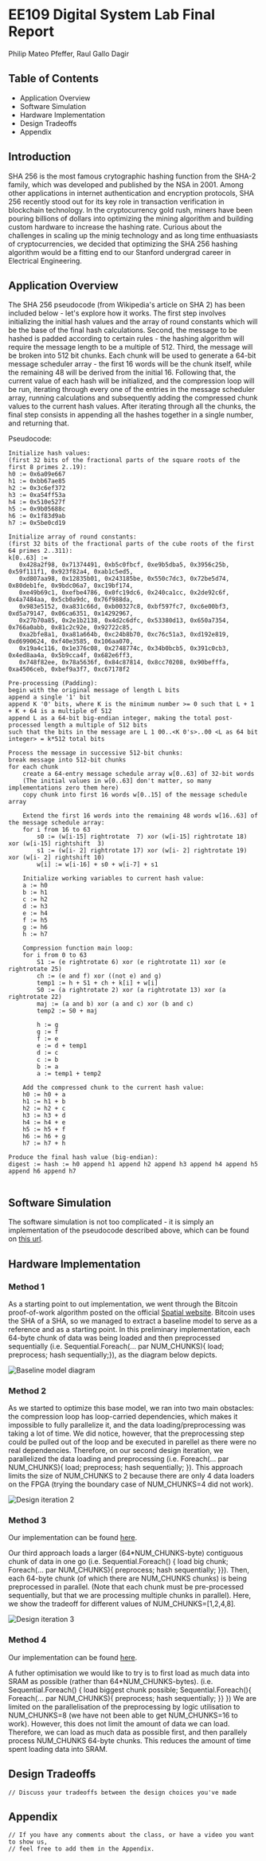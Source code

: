 # EE109 Digital System Lab Final Report
Philip Mateo Pfeffer, Raul Gallo Dagir

## Table of Contents
- Application Overview
- Software Simulation
- Hardware Implementation
- Design Tradeoffs
- Appendix

## Introduction
SHA 256 is the most famous crytographic hashing function from the SHA-2 family, which was developed and published by the NSA in 2001. Among other applications in internet authentication and encryption protocols, SHA 256 recently stood out for its key role in transaction verification in blockchain technology. In the cryptocurrency gold rush, miners have been pouring billions of dollars into optimizing the mining algorithm and building custom hardware to increase the hashing rate. Curious about the challenges in scaling up the minig technology and as long time enthuasiasts of cryptocurrencies, we decided that optimizing the SHA 256 hashing algorithm would be a fitting end to our Stanford undergrad career in Electrical Engineering.

## Application Overview
The SHA 256 pseudocode (from Wikipedia's article on SHA 2) has been included below - let's explore how it works. The first step involves initializing the initial hash values and the array of round constants which will be the base of the final hash calculations. Second, the message to be hashed is padded according to certain rules - the hashing algorithm will require the message length to be a multiple of 512. Third, the message will be broken into 512 bit chunks. Each chunk will be used to generate a 64-bit message scheduler array - the first 16 words will be the chunk itself, while the remaining 48 will be derived from the initial 16. Following that, the current value of each hash will be initialized, and the compression loop will be run, iterating through every one of the entries in the message scheduler array, running calculations and subsequently adding the compressed chunk values to the current hash values. After iterating through all the chunks, the final step consists in appending all the hashes together in a single number, and returning that.

Pseudocode:
```
Initialize hash values:
(first 32 bits of the fractional parts of the square roots of the first 8 primes 2..19):
h0 := 0x6a09e667
h1 := 0xbb67ae85
h2 := 0x3c6ef372
h3 := 0xa54ff53a
h4 := 0x510e527f
h5 := 0x9b05688c
h6 := 0x1f83d9ab
h7 := 0x5be0cd19

Initialize array of round constants:
(first 32 bits of the fractional parts of the cube roots of the first 64 primes 2..311):
k[0..63] :=
   0x428a2f98, 0x71374491, 0xb5c0fbcf, 0xe9b5dba5, 0x3956c25b, 0x59f111f1, 0x923f82a4, 0xab1c5ed5,
   0xd807aa98, 0x12835b01, 0x243185be, 0x550c7dc3, 0x72be5d74, 0x80deb1fe, 0x9bdc06a7, 0xc19bf174,
   0xe49b69c1, 0xefbe4786, 0x0fc19dc6, 0x240ca1cc, 0x2de92c6f, 0x4a7484aa, 0x5cb0a9dc, 0x76f988da,
   0x983e5152, 0xa831c66d, 0xb00327c8, 0xbf597fc7, 0xc6e00bf3, 0xd5a79147, 0x06ca6351, 0x14292967,
   0x27b70a85, 0x2e1b2138, 0x4d2c6dfc, 0x53380d13, 0x650a7354, 0x766a0abb, 0x81c2c92e, 0x92722c85,
   0xa2bfe8a1, 0xa81a664b, 0xc24b8b70, 0xc76c51a3, 0xd192e819, 0xd6990624, 0xf40e3585, 0x106aa070,
   0x19a4c116, 0x1e376c08, 0x2748774c, 0x34b0bcb5, 0x391c0cb3, 0x4ed8aa4a, 0x5b9cca4f, 0x682e6ff3,
   0x748f82ee, 0x78a5636f, 0x84c87814, 0x8cc70208, 0x90befffa, 0xa4506ceb, 0xbef9a3f7, 0xc67178f2

Pre-processing (Padding):
begin with the original message of length L bits
append a single '1' bit
append K '0' bits, where K is the minimum number >= 0 such that L + 1 + K + 64 is a multiple of 512
append L as a 64-bit big-endian integer, making the total post-processed length a multiple of 512 bits
such that the bits in the message are L 1 00..<K 0's>..00 <L as 64 bit integer> = k*512 total bits

Process the message in successive 512-bit chunks:
break message into 512-bit chunks
for each chunk
    create a 64-entry message schedule array w[0..63] of 32-bit words
    (The initial values in w[0..63] don't matter, so many implementations zero them here)
    copy chunk into first 16 words w[0..15] of the message schedule array

    Extend the first 16 words into the remaining 48 words w[16..63] of the message schedule array:
    for i from 16 to 63
        s0 := (w[i-15] rightrotate  7) xor (w[i-15] rightrotate 18) xor (w[i-15] rightshift  3)
        s1 := (w[i- 2] rightrotate 17) xor (w[i- 2] rightrotate 19) xor (w[i- 2] rightshift 10)
        w[i] := w[i-16] + s0 + w[i-7] + s1

    Initialize working variables to current hash value:
    a := h0
    b := h1
    c := h2
    d := h3
    e := h4
    f := h5
    g := h6
    h := h7

    Compression function main loop:
    for i from 0 to 63
        S1 := (e rightrotate 6) xor (e rightrotate 11) xor (e rightrotate 25)
        ch := (e and f) xor ((not e) and g)
        temp1 := h + S1 + ch + k[i] + w[i]
        S0 := (a rightrotate 2) xor (a rightrotate 13) xor (a rightrotate 22)
        maj := (a and b) xor (a and c) xor (b and c)
        temp2 := S0 + maj
 
        h := g
        g := f
        f := e
        e := d + temp1
        d := c
        c := b
        b := a
        a := temp1 + temp2

    Add the compressed chunk to the current hash value:
    h0 := h0 + a
    h1 := h1 + b
    h2 := h2 + c
    h3 := h3 + d
    h4 := h4 + e
    h5 := h5 + f
    h6 := h6 + g
    h7 := h7 + h

Produce the final hash value (big-endian):
digest := hash := h0 append h1 append h2 append h3 append h4 append h5 append h6 append h7


```

## Software Simulation 
The software simulation is not too complicated - it is simply an implementation of the pseudocode described above, which can be found on [this url](https://github.com/PhilipPfeffer/sha_hash/blob/main/software_demo/sha.py).

## Hardware Implementation
### Method 1
As a starting point to out implementation, we went through the Bitcoin proof-of-work algorithm posted on the official [Spatial website](https://spatial-lang.org/sha). Bitcoin uses the SHA of a SHA, so we managed to extract a baseline model to serve as a reference and as a starting point. In this preliminary implementation, each 64-byte chunk of data was being loaded and then preprocessed sequentially (i.e. Sequential.Foreach(... par NUM_CHUNKS){ load; preprocess; hash sequentially;}), as the diagram below depicts.

![Baseline model diagram](./img/method1_baseline.png)

### Method 2
As we started to optimize this base model, we ran into two main obstacles: the compression loop has loop-carried dependencies, which makes it impossible to fully parallelize it, and the data loading/preprocessing was taking a lot of time. We did notice, however, that the preprocessing step could be pulled out of the loop and be executed in parellel as there were no real dependencies. Therefore, on our second design iteration, we parallelized the data loading and preprocessing (i.e. Foreach(... par NUM_CHUNKS){ load; preprocess; hash sequentially; }). This approach limits the size of NUM_CHUNKS to 2 because there are only 4 data loaders on the FPGA (trying the boundary case of NUM_CHUNKS=4 did not work).

![Design iteration 2](./img/method2.png)

### Method 3
Our implementation can be found [here](https://github.com/PhilipPfeffer/sha_hash/blob/0af3815a8bdc9d8e867f387a88384f288a1caa37/scala/sha_preprocessing.scala).

Our third approach loads a larger (64*NUM_CHUNKS-byte) contiguous chunk of data in one go (i.e. Sequential.Foreach() { load big chunk; Foreach(... par NUM_CHUNKS){ preprocess; hash sequentially; }}). Then, each 64-byte chunk (of which there are NUM_CHUNKS chunks) is being preprocessed in parallel. (Note that each chunk must be pre-processed sequentially, but that we are processing multiple chunks in parallel). Here, we show the tradeoff for different values of NUM_CHUNKS=[1,2,4,8]. 

![Design iteration 3](./img/method3.png)

### Method 4
Our implementation can be found [here](https://github.com/PhilipPfeffer/sha_hash/blob/0af3815a8bdc9d8e867f387a88384f288a1caa37/scala/sha_preprocessing_large_data.scala).

A futher optimisation we would like to try is to first load as much data into SRAM as possible (rather than 64*NUM_CHUNKS-bytes). 
    (i.e. Sequential.Foreach() { load biggest chunk possible; Sequential.Foreach(){ Foreach(... par NUM_CHUNKS){ preprocess; hash sequentially; }} })
    We are limited on the parallelisation of the preprocessing by logic utilisation to NUM_CHUNKS=8 (we have not been able to get NUM_CHUNKS=16 to work). However, this does not limit the amount of data we can load. Therefore, we can load as much data as possible first, and then parallely process NUM_CHUNKS 64-byte chunks. This reduces the amount of time spent loading data into SRAM.



## Design Tradeoffs
```
// Discuss your tradeoffs between the design choices you've made
```

## Appendix
```
// If you have any comments about the class, or have a video you want to show us, 
// feel free to add them in the Appendix.
```
